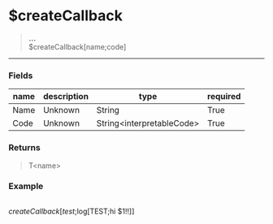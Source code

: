 # **$createCallback**
> **...** <br/>
> $createCallback[name;code]
- - -

### Fields
| name | description | type | required |
|------|-------------|------|----------|
| Name | Unknown | String | True |
| Code | Unknown | String&lt;interpretableCode&gt; | True |

### Returns
> T&lt;name&gt;

### Example
> ```php
$createCallback[test;$log[TEST;hi $1!!]]
```